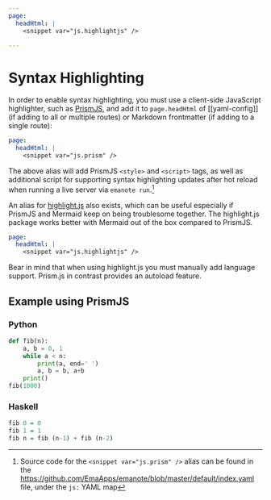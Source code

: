 ```yaml
---
page:
  headHtml: |
    <snippet var="js.highlightjs" />

---
```

# Syntax Highlighting

In order to enable syntax highlighting, you must use a client-side JavaScript highlighter, such as [PrismJS](https://prismjs.com/), and add it to `page.headHtml` of [[yaml-config]] (if adding to all or multiple routes) or Markdown frontmatter (if adding to a single route):

```yaml
page:
  headHtml: |
    <snippet var="js.prism" />
```

The above alias will add PrismJS `<style>` and `<script>` tags, as well as additional script for supporting syntax highlighting updates after hot reload when running a live server via `emanote run`.[^js.prism-source]

[^js.prism-source]: Source code for the `<snippet var="js.prism" />` alias can be found in the <https://github.com/EmaApps/emanote/blob/master/default/index.yaml> file, under the `js:` YAML map

An alias for [highlight.js](https://highlightjs.org/) also exists, which can be useful especially if PrismJS and Mermaid keep on being troublesome together. The highlight.js package works better with Mermaid out of the box compared to PrismJS.

```yaml
page:
  headHtml: |
    <snippet var="js.highlightjs" />
```

Bear in mind that when using highlight.js you must manually add language support. Prism.js in contrast provides an autoload feature.

## Example using PrismJS

### Python

```python
def fib(n):
    a, b = 0, 1
    while a < n:
        print(a, end=' ')
        a, b = b, a+b
    print()
fib(1000)
```

### Haskell

```haskell
fib 0 = 0
fib 1 = 1
fib n = fib (n-1) + fib (n-2)
```

